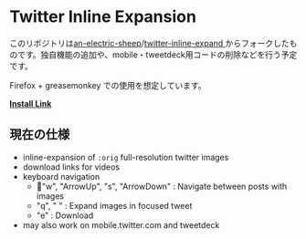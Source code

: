 # Twitter Inline Expansion

このリポジトリは[an-electric-sheep](https://github.com/an-electric-sheep)/[twitter-inline-expand
](https://github.com/an-electric-sheep/twitter-inline-expand)からフォークしたものです。独自機能の追加や、mobile・tweetdeck用コードの削除などを行う予定です。

Firefox + greasemonkey での使用を想定しています。

__<a href="twitter-orig.user.js?raw=true">Install Link</a>__

## 現在の仕様
* inline-expansion of `:orig` full-resolution twitter images
* download links for videos
* keyboard navigation
  * "w", "ArrowUp", "s", "ArrowDown" : Navigate between posts with images
  * "q", " " : Expand images in focused tweet
  * "e" : Download
* may also work on mobile.twitter.com and tweetdeck
